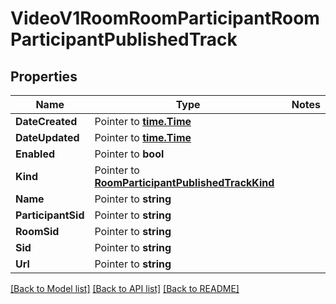 # VideoV1RoomRoomParticipantRoomParticipantPublishedTrack

## Properties
Name | Type | Notes
------------ | ------------- | -------------
**DateCreated** | Pointer to [**time.Time**](time.Time.md) | 
**DateUpdated** | Pointer to [**time.Time**](time.Time.md) | 
**Enabled** | Pointer to **bool** | 
**Kind** | Pointer to [**RoomParticipantPublishedTrackKind**](room_participant_published_track_kind.md) | 
**Name** | Pointer to **string** | 
**ParticipantSid** | Pointer to **string** | 
**RoomSid** | Pointer to **string** | 
**Sid** | Pointer to **string** | 
**Url** | Pointer to **string** | 

[[Back to Model list]](../README.md#documentation-for-models) [[Back to API list]](../README.md#documentation-for-api-endpoints) [[Back to README]](../README.md)


